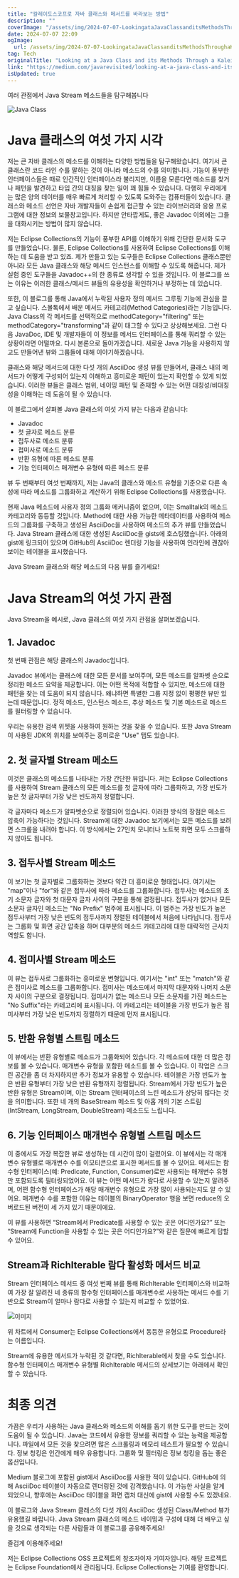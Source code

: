 ```yaml
---
title: "칼레이도스코프로 자바 클래스와 메서드를 바라보는 방법"
description: ""
coverImage: "/assets/img/2024-07-07-LookingataJavaClassanditsMethodsThroughaKaleidoscope_0.png"
date: 2024-07-07 22:09
ogImage: 
  url: /assets/img/2024-07-07-LookingataJavaClassanditsMethodsThroughaKaleidoscope_0.png
tag: Tech
originalTitle: "Looking at a Java Class and its Methods Through a Kaleidoscope"
link: "https://medium.com/javarevisited/looking-at-a-java-class-and-its-methods-through-a-kaleidoscope-998b510e39ac"
isUpdated: true
---
```





여러 관점에서 Java Stream 메소드들을 탐구해봅니다

![Java Class](/assets/img/2024-07-07-LookingataJavaClassanditsMethodsThroughaKaleidoscope_0.png)

# Java 클래스의 여섯 가지 시각

저는 큰 자바 클래스의 메소드를 이해하는 다양한 방법들을 탐구해왔습니다. 여기서 큰 클래스란 코드 라인 수를 말하는 것이 아니라 메소드의 수를 의미합니다. 기능이 풍부한 인터페이스들은 때로 인간적인 인터페이스라 불리지만, 이름을 모른다면 메소드를 찾거나 패턴을 발견하고 타입 간의 대칭을 찾는 일이 꽤 힘들 수 있습니다. 다행히 우리에게는 많은 양의 데이터를 매우 빠르게 처리할 수 있도록 도와주는 컴퓨터들이 있습니다. 클래스와 메소드 선언은 자바 개발자들이 손쉽게 접근할 수 있는 라이브러리와 응용 프로그램에 대한 정보의 보물창고입니다. 하지만 안타깝게도, 좋은 Javadoc 이외에는 그들을 대화시키는 방법이 많지 않습니다.

<div class="content-ad"></div>

저는 Eclipse Collections의 기능이 풍부한 API를 이해하기 위해 간단한 문서화 도구를 만들었습니다. 물론, Eclipse Collections를 사용하여 Eclipse Collections를 이해하는 데 도움을 받고 있죠. 제가 만들고 있는 도구들은 Eclipse Collections 클래스뿐만 아니라 모든 Java 클래스와 해당 메서드 인스턴스를 이해할 수 있도록 해줍니다. 제가 실험 중인 도구들을 Javadoc++의 한 종류로 생각할 수 있을 것입니다. 이 블로그를 쓰는 이유는 이러한 클래스/메서드 뷰들의 유용성을 확인하거나 부정하는 데 있습니다.

또한, 이 블로그를 통해 Java에서 누락된 사용자 정의 메서드 그루핑 기능에 관심을 끌고 싶습니다. 스몰톡에서 배운 메서드 카테고리(Method Categories)라는 기능입니다. Java Class의 각 메서드를 선택적으로 methodCategory="filtering" 또는 methodCategory="transforming"과 같이 태그할 수 있다고 상상해보세요. 그런 다음 JavaDoc, IDE 및 개발자들이 이 정보를 메서드 인터페이스를 통해 쿼리할 수 있는 상황이라면 어떨까요. 다시 본론으로 돌아가겠습니다. 새로운 Java 기능을 사용하지 않고도 만들어낸 뷰와 그룹들에 대해 이야기하겠습니다.

클래스와 해당 메서드에 대한 다섯 개의 AsciiDoc 생성 뷰를 만들어서, 클래스 내의 메서드가 어떻게 구성되어 있는지 이해하고 흥미로운 패턴이 있는지 확인할 수 있게 되었습니다. 이러한 뷰들은 클래스 범위, 네이밍 패턴 및 존재할 수 있는 어떤 대칭성/비대칭성을 이해하는 데 도움이 될 수 있습니다.

이 블로그에서 살펴볼 Java 클래스의 여섯 가지 뷰는 다음과 같습니다:

<div class="content-ad"></div>

- Javadoc
- 첫 글자로 메소드 분류
- 접두사로 메소드 분류
- 접미사로 메소드 분류
- 반환 유형에 따른 메소드 분류
- 기능 인터페이스 매개변수 유형에 따른 메소드 분류

뷰 두 번째부터 여섯 번째까지, 저는 Java의 클래스와 메소드 유형을 기준으로 다른 속성에 따라 메소드를 그룹화하고 계산하기 위해 Eclipse Collections를 사용했습니다.

현재 Java 메소드에 사용자 정의 그룹화 메커니즘이 없으며, 이는 Smalltalk의 메소드 카테고리와 동등할 것입니다. Method에 대한 사용 가능한 메타데이터를 사용하여 메소드의 그룹화를 구축하고 생성된 AsciiDoc을 사용하여 메소드의 추가 뷰를 만들었습니다. Java Stream 클래스에 대한 생성된 AsciiDoc을 gists에 호스팅했습니다. 아래의 gist에 링크되어 있으며 GitHub의 AsciiDoc 렌더링 기능을 사용하여 인라인에 괜찮아 보이는 테이블을 표시했습니다.

Java Stream 클래스와 해당 메소드의 다음 뷰를 즐기세요!

<div class="content-ad"></div>

# Java Stream의 여섯 가지 관점

Java Stream을 예시로, Java 클래스의 여섯 가지 관점을 살펴보겠습니다.

## 1. Javadoc

첫 번째 관점은 해당 클래스의 Javadoc입니다.

<div class="content-ad"></div>

Javadoc 뷰에서는 클래스에 대한 모든 문서를 보여주며, 모든 메소드를 알파벳 순으로 정리한 메소드 요약을 제공합니다. 이는 어떤 목적에 적합할 수 있지만, 메소드에 대한 패턴을 찾는 데 도움이 되지 않습니다. 왜냐하면 특별한 그룹 지정 없이 평평한 뷰만 있는데 때문입니다. 정적 메소드, 인스턴스 메소드, 추상 메소드 및 기본 메소드로 메소드를 필터링할 수 있습니다.

우리는 유용한 검색 위젯을 사용하여 원하는 것을 찾을 수 있습니다. 또한 Java Stream이 사용된 JDK의 위치를 보여주는 흥미로운 "Use" 탭도 있습니다.

## 2. 첫 글자별 Stream 메소드

이것은 클래스의 메소드를 나타내는 가장 간단한 뷰입니다. 저는 Eclipse Collections를 사용하여 Stream 클래스의 모든 메소드를 첫 글자에 따라 그룹화하고, 가장 빈도가 높은 첫 글자부터 가장 낮은 빈도까지 정렬합니다.

<div class="content-ad"></div>

각 글자마다 메소드가 알파벳순으로 정렬되어 있습니다. 이러한 방식의 장점은 메소드 압축이 가능하다는 것입니다. Stream에 대한 Javadoc 보기에서는 모든 메소드를 보려면 스크롤을 내려야 합니다. 이 방식에서는 27인치 모니터나 노트북 화면 모두 스크롤하지 않아도 됩니다.

## 3. 접두사별 Stream 메소드

이 보기는 첫 글자별로 그룹화하는 것보다 약간 더 흥미로운 형태입니다. 여기서는 "map"이나 "for"와 같은 접두사에 따라 메소드를 그룹화합니다. 접두사는 메소드의 초기 소문자 글자와 첫 대문자 글자 사이의 구분을 통해 결정됩니다. 접두사가 없거나 모든 소문자 글자인 메소드는 "No Prefix" 범주에 표시됩니다. 이 범주는 가장 빈도가 높은 접두사부터 가장 낮은 빈도의 접두사까지 정렬된 테이블에서 처음에 나타납니다. 접두사는 그룹화 및 화면 공간 압축을 하며 대부분의 메소드 카테고리에 대한 대략적인 근사치 역할도 합니다.

## 4. 접미사별 Stream 메소드

<div class="content-ad"></div>

이 뷰는 접두사로 그룹화하는 흥미로운 변형입니다. 여기서는 "int" 또는 "match"와 같은 접미사로 메소드를 그룹화합니다. 접미사는 메소드에서 마지막 대문자와 나머지 소문자 사이의 구분으로 결정됩니다. 접미사가 없는 메소드나 모든 소문자를 가진 메소드는 "No Suffix"라는 카테고리에 표시됩니다. 이 카테고리는 테이블을 가장 빈도가 높은 접미사부터 가장 낮은 빈도까지 정렬하기 때문에 먼저 표시됩니다.

## 5. 반환 유형별 스트림 메소드

이 뷰에서는 반환 유형별로 메소드가 그룹화되어 있습니다. 각 메소드에 대한 더 많은 정보를 볼 수 있습니다. 매개변수 유형을 포함한 메소드를 볼 수 있습니다. 이 작업은 스크린 공간을 좀 더 차지하지만 추가 정보가 유용할 수 있습니다. 테이블은 가장 빈도가 높은 반환 유형부터 가장 낮은 반환 유형까지 정렬됩니다. Stream에서 가장 빈도가 높은 반환 유형은 Stream이며, 이는 Stream 인터페이스의 느린 메소드가 상당히 많다는 것을 의미합니다. 또한 네 개의 BaseStream 메소드 및 아홉 개의 기본 스트림(IntStream, LongStream, DoubleStream) 메소드도 느립니다.

## 6. 기능 인터페이스 매개변수 유형별 스트림 메소드

<div class="content-ad"></div>

이 중에서도 가장 복잡한 뷰로 생성하는 데 시간이 많이 걸렸어요. 이 뷰에서는 각 매개변수 유형별로 매개변수 수를 이모티콘으로 표시한 메서드를 볼 수 있어요. 메서드는 함수형 인터페이스(예: Predicate, Function, Consumer)로만 사용되는 매개변수 유형만 포함되도록 필터링되었어요. 이 뷰는 어떤 메서드가 람다로 사용할 수 있는지 알려주며, 어떤 함수형 인터페이스가 해당 매개변수 유형으로 가장 많이 사용되는지도 알 수 있어요. 매개변수 수를 포함한 이유는 테이블의 BinaryOperator 행을 보면 reduce의 오버로드된 버전이 세 가지 있기 때문이에요.

이 뷰를 사용하면 “Stream에서 Predicate를 사용할 수 있는 곳은 어디인가요?” 또는 “Stream에 Function을 사용할 수 있는 곳은 어디인가요?”와 같은 질문에 빠르게 답할 수 있어요.

## Stream과 RichIterable 람다 활성화 메서드 비교

Stream 인터페이스 메서드 중 여섯 번째 뷰를 통해 RichIterable 인터페이스와 비교하여 가장 잘 알려진 네 종류의 함수형 인터페이스를 매개변수로 사용하는 메서드 수를 기반으로 Stream이 얼마나 람다로 사용할 수 있는지 비교할 수 있었어요.

<div class="content-ad"></div>


![이미지](/assets/img/2024-07-07-LookingataJavaClassanditsMethodsThroughaKaleidoscope_1.png)

위 차트에서 Consumer는 Eclipse Collections에서 동등한 유형으로 Procedure라는 이름입니다.

Stream에 유용한 메서드가 누락된 것 같다면, RichIterable에서 찾을 수도 있습니다. 함수형 인터페이스 매개변수 유형별 RichIterable 메서드의 상세보기는 아래에서 확인할 수 있습니다.

# 최종 의견


<div class="content-ad"></div>

가끔은 우리가 사용하는 Java 클래스와 메소드의 이해를 돕기 위한 도구를 만드는 것이 도움이 될 수 있습니다. Java는 코드에서 유용한 정보를 쿼리할 수 있는 능력을 제공합니다. 파일에서 모든 것을 찾으려면 많은 스크롤링과 메모리 테스트가 필요할 수 있습니다. 정보 청킹은 인간에게 매우 유용합니다. 그룹화 및 필터링은 정보 청킹을 돕는 좋은 옵션입니다.

Medium 블로그에 포함된 gist에서 AsciiDoc를 사용한 적이 있습니다. GitHub에 의해 AsciiDoc 테이블이 자동으로 렌더링된 것에 감격했습니다. 이 가능한 사실을 알게 되었으니, 향후에는 AsciiDoc 테이블을 화면 캡처 대신에 gist에 사용할 수도 있겠네요.

이 블로그와 Java Stream 클래스의 다섯 개의 AsciiDoc 생성된 Class/Method 뷰가 유용했길 바랍니다. Java Stream 클래스의 메소드 네이밍과 구성에 대해 더 배우고 싶을 것으로 생각되는 다른 사람들과 이 블로그를 공유해주세요!

즐겁게 이용해주세요!

<div class="content-ad"></div>

저는 Eclipse Collections OSS 프로젝트의 창조자이자 기여자입니다. 해당 프로젝트는 Eclipse Foundation에서 관리됩니다. Eclipse Collections는 기여를 환영합니다.